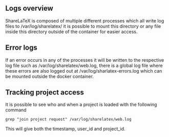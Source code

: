 ## Logs overview

ShareLaTeX is composed of multiple different processes which all write log files to /var/log/sharelatex/ it is possible to mount this directory or any file inside this directory outside of the container for easier access.

## Error logs
If an error occurs in any of the processes it will be written to the respective log file such as /var/log/sharelatex/web.log, there is a global log file where these errors are also logged out at /var/log/sharlatex-errors.log which can be mounted outside the docker container.

## Tracking project access
It is possible to see who and when a project is loaded with the following command 

`grep "join project request" /var/log/sharelatex/web.log`

This will give both the timestamp, user_id and project_id.